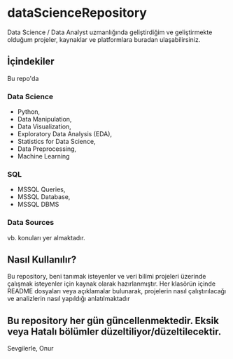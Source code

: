 # dataScienceRepository
Data Science / Data Analyst uzmanlığında geliştirdiğim ve geliştirmekte olduğum projeler, kaynaklar ve platformlara buradan ulaşabilirsiniz.    

## İçindekiler

Bu repo'da 

 ### Data Science
 * Python,
 * Data Manipulation,
 * Data Visualization,
 * Exploratory Data Analysis (EDA),
 * Statistics for Data Science,
 * Data Preprocessing,
 * Machine Learning

### SQL
* MSSQL Queries,
* MSSQL Database,
* MSSQL DBMS

### Data Sources
vb. konuları yer almaktadır.

## Nasıl Kullanılır?
Bu repository, beni tanımak isteyenler ve veri bilimi projeleri üzerinde çalışmak isteyenler için kaynak olarak hazırlanmıştır.
Her klasörün içinde README dosyaları veya açıklamalar bulunarak, projelerin nasıl çalıştırılacağı ve analizlerin nasıl yapıldığı anlatılmaktadır

## Bu repository her gün güncellenmektedir. Eksik veya Hatalı bölümler düzeltiliyor/düzeltilecektir.

Sevgilerle,
Onur
